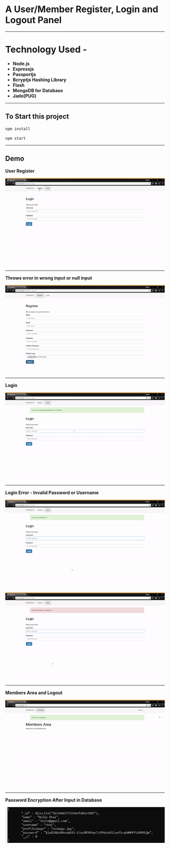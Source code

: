 # A User/Member Register, Login and Logout Panel
___

# Technology Used - 

* **Node.js**
* **Expressjs**
* **Passportjs**
* **Bcryptjs Hashing Library**
* **Flash**
* **MongoDB for Database**
* **Jade(PUG)**
___

## To Start this project

```
npm install
```

```
npm start
```
___

## Demo

**User Register**

![Markdown withing a minute](https://github.com/dibakarsutradhar/dibakarsutradhar.github.io/blob/master/sampleimg/Register.gif)

___

**Throws error in wrong input or null input**

![Markdown withing a minute](https://github.com/dibakarsutradhar/dibakarsutradhar.github.io/blob/master/sampleimg/error%20register.gif)

___

**Login**

![Markdown withing a minute](https://github.com/dibakarsutradhar/dibakarsutradhar.github.io/blob/master/sampleimg/login.gif)

___

**Login Error - Invalid Password or Username**

![Markdown withing a minute](https://github.com/dibakarsutradhar/dibakarsutradhar.github.io/blob/master/sampleimg/error%20password.gif)

![Markdown withing a minute](https://github.com/dibakarsutradhar/dibakarsutradhar.github.io/blob/master/sampleimg/Invalid%20Username.gif)

___

**Members Area and Logout**

![Markdown withing a minute](https://github.com/dibakarsutradhar/dibakarsutradhar.github.io/blob/master/sampleimg/logout.gif)

___

**Password Encryption After Input in Database**

![Markdown withing a minute](https://github.com/dibakarsutradhar/dibakarsutradhar.github.io/blob/master/sampleimg/hashing_encryption.PNG)

